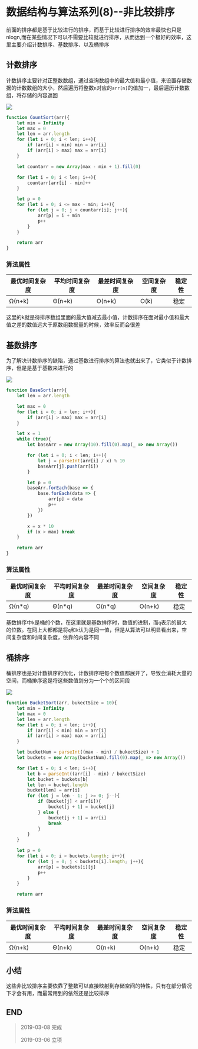 # 数据结构与算法系列(8)--非比较排序

前面的排序都是基于比较进行的排序，而基于比较进行排序的效率最快也只是nlogn,而在某些情况下可以不需要比较就进行排序，从而达到一个极好的效率，这里主要介绍计数排序、基数排序、以及桶排序

## 计数排序

计数排序主要针对正整数数组，通过查询数组中的最大值和最小值，来设置存储数据的计数数组的大小，然后遍历将整数`n`对应的`arr[n]`的值加一，最后遍历计数数组，将存储的内容返回

![](http://blog-cdn.chenxiyuan.fun/2019-3-7/d969abf8-333d-46ad-bb9c-e8e6d2d26c4e.png)

``` javascript
function CountSort(arr){
    let min = Infinity
    let max = 0
    let len = arr.length
    for (let i = 0; i < len; i++){
        if (arr[i] < min) min = arr[i]
        if (arr[i] > max) max = arr[i]
    }

    let countarr = new Array(max - min + 1).fill(0)

    for (let i = 0; i < len; i++){
        countarr[arr[i] - min]++
    }

    let p = 0
    for (let i = 0; i <= max - min; i++){
        for (let j = 0; j < countarr[i]; j++){
            arr[p] = i + min
            p++
        }
    }

    return arr
}
```

### 算法属性

|最优时间复杂度|平均时间复杂度|最差时间复杂度|空间复杂度|稳定性|
|---|---|---|---|---|
|Ω(n+k)|Θ(n+k)|O(n+k)|O(k)|稳定|

这里的k就是待排序数组里面的最大值减去最小值，计数排序在面对最小值和最大值之差的数值远大于原数组数据量的时候，效率反而会很差

## 基数排序

为了解决计数排序的缺陷，通过基数进行排序的算法也就出来了，它类似于计数排序，但是是基于基数来进行的

![](http://blog-cdn.chenxiyuan.fun/2019-3-7/586ab1bb-bc63-4ebc-9c7a-05a75ae5949d.png)

``` javascript
function BaseSort(arr){
    let len = arr.length

    let max = 0
    for (let i = 0; i < len; i++){
        if (arr[i] > max) max = arr[i]
    }

    let x = 1
    while (true){
        let baseArr = new Array(10).fill(0).map(_ => new Array())

        for (let i = 0; i < len; i++){
            let j = parseInt(arr[i] / x) % 10
            baseArr[j].push(arr[i])
        }

        let p = 0
        baseArr.forEach(base => {
            base.forEach(data => {
                arr[p] = data
                p++
            })
        })

        x = x * 10
        if (x > max) break
    }

    return arr
}
```

### 算法属性

|最优时间复杂度|平均时间复杂度|最差时间复杂度|空间复杂度|稳定性|
|---|---|---|---|---|
|Ω(n*q)|Θ(n*q)|O(n*q)|O(n+k)|稳定|

基数排序中`k`是桶的个数，在这里就是基数排序时，数值的进制，而`q`表示的最大的位数。在网上大都都是将`q`和`k`认为是同一值，但是从算法可以明显看出来，空间复杂度和时间复杂度，依靠的内容不同

## 桶排序

桶排序也是对计数排序的优化，计数排序吧每个数值都展开了，导致会消耗大量的空间，而桶排序这是将这些数值划分为一个个的区间段

![](http://blog-cdn.chenxiyuan.fun/2019-3-8/930b7b23-e33a-4ee7-a5f7-090742594de5.png)

``` javascript
function BucketSort(arr, bukectSize = 10){
    let min = Infinity
    let max = 0
    let len = arr.length
    for (let i = 0; i < len; i++){
        if (arr[i] < min) min = arr[i]
        if (arr[i] > max) max = arr[i]
    }

    let bucketNum = parseInt((max - min) / bukectSize) + 1
    let buckets = new Array(bucketNum).fill(0).map(_ => new Array())

    for (let i = 0; i < len; i++){
        let b = parseInt((arr[i] - min) / bukectSize)
        let bucket = buckets[b]
        let len = bucket.length
        bucket[len] = arr[i]
        for (let j = len - 1; j >= 0; j--){
            if (bucket[j] < arr[i]){
                bucket[j + 1] = bucket[j]
            } else {
                bucket[j + 1] = arr[i]
                break
            }
        }
    }

    let p = 0
    for (let i = 0; i < buckets.length; i++){
        for (let j = 0; j < buckets[i].length; j++){
            arr[p] = buckets[i][j]
            p++
        }
    }

    return arr

```

### 算法属性

|最优时间复杂度|平均时间复杂度|最差时间复杂度|空间复杂度|稳定性|
|---|---|---|---|---|
|Ω(n+k)|Θ(n+k)|O(n+k)|O(n+k)|稳定|

## 小结

这些非比较排序主要依靠了整数可以直接映射到存储空间的特性，只有在部分情况下才会有用，而最常用到的依然还是比较排序

## END

>   2019-03-08   完成
> 
>   2019-03-06   立项